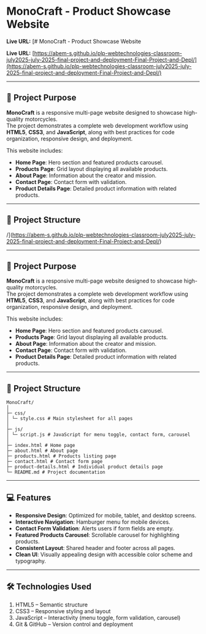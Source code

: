 # MonoCraft - Product Showcase Website

**Live URL:** [# MonoCraft - Product Showcase Website

**Live URL:** [https://abem-s.github.io/plp-webtechnologies-classroom-july2025-july-2025-final-project-and-deployment-Final-Project-and-Depl/](https://abem-s.github.io/plp-webtechnologies-classroom-july2025-july-2025-final-project-and-deployment-Final-Project-and-Depl/)

---

## 🌟 Project Purpose

**MonoCraft** is a responsive multi-page website designed to showcase high-quality motorcycles.  
The project demonstrates a complete web development workflow using **HTML5**, **CSS3**, and **JavaScript**, along with best practices for code organization, responsive design, and deployment.

This website includes:

- **Home Page**: Hero section and featured products carousel.
- **Products Page**: Grid layout displaying all available products.
- **About Page**: Information about the creator and mission.
- **Contact Page**: Contact form with validation.
- **Product Details Page**: Detailed product information with related products.

---

## 📂 Project Structure

/](https://abem-s.github.io/plp-webtechnologies-classroom-july2025-july-2025-final-project-and-deployment-Final-Project-and-Depl/)

---

## 🌟 Project Purpose

**MonoCraft** is a responsive multi-page website designed to showcase high-quality motorcycles.  
The project demonstrates a complete web development workflow using **HTML5**, **CSS3**, and **JavaScript**, along with best practices for code organization, responsive design, and deployment.

This website includes:

- **Home Page**: Hero section and featured products carousel.
- **Products Page**: Grid layout displaying all available products.
- **About Page**: Information about the creator and mission.
- **Contact Page**: Contact form with validation.
- **Product Details Page**: Detailed product information with related products.

---

## 📂 Project Structure
```
MonoCraft/
│
├─ css/
│ └─ style.css # Main stylesheet for all pages
│
├─ js/
│ └─ script.js # JavaScript for menu toggle, contact form, carousel
│
├─ index.html # Home page
├─ about.html # About page
├─ products.html # Products listing page
├─ contact.html # Contact form page
├─ product-details.html # Individual product details page
└─ README.md # Project documentation
```


---

## 💻 Features

- **Responsive Design**: Optimized for mobile, tablet, and desktop screens.
- **Interactive Navigation**: Hamburger menu for mobile devices.
- **Contact Form Validation**: Alerts users if form fields are empty.
- **Featured Products Carousel**: Scrollable carousel for highlighting products.
- **Consistent Layout**: Shared header and footer across all pages.
- **Clean UI**: Visually appealing design with accessible color scheme and typography.

---
## 🛠️ Technologies Used
1. HTML5 – Semantic structure
2. CSS3 – Responsive styling and layout
3. JavaScript – Interactivity (menu toggle, form validation, carousel)
4. Git & GitHub – Version control and deployment

